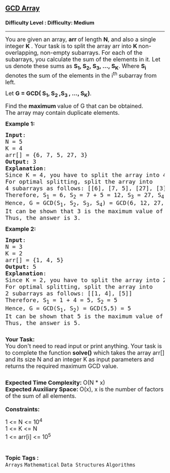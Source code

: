 <h2><a href="https://www.geeksforgeeks.org/problems/gcd-array--170645/1">GCD Array</a></h2><h3>Difficulty Level : Difficulty: Medium</h3><hr><div class="problems_problem_content__Xm_eO"><p><span style="font-size:18px">You are given an array, <strong>arr&nbsp;</strong>of length&nbsp;<strong>N</strong>,&nbsp;and also a single integer&nbsp;<strong>K&nbsp;</strong>. Your task is to split the array arr&nbsp;into&nbsp;<strong>K&nbsp;</strong>non-overlapping, non-empty subarrays. For each of the subarrays, you calculate the sum of the elements in it. Let us denote these sums as <strong>S<sub>1</sub>,<sub> </sub>S<sub>2</sub>,&nbsp;S<sub>3</sub>, ...,&nbsp;S<sub>K</sub></strong>. Where <strong>S<sub>i </sub></strong>denotes the sum of the elements in the i<sup>th&nbsp;</sup>subarray from left.</span></p>

<p><span style="font-size:18px">Let <strong>G = GCD( S<sub>1</sub>,<sub> </sub>S<sub>2&nbsp;</sub>,S<sub>3 </sub>, ...,<sub> </sub>S<sub>K</sub>)</strong>.</span></p>

<p><span style="font-size:18px">Find the <strong>maximum </strong>value of G that can be obtained.&nbsp;<br>
The array may contain duplicate elements.</span></p>

<p><span style="font-size:18px"><strong>Example 1:</strong></span></p>

<pre><span style="font-size:18px"><strong>Input</strong>:
N = 5
K = 4
arr[] = {6, 7, 5, 27, 3}
<strong>Output:</strong> 3
<strong>Explanation</strong>: </span>
<span style="font-size:18px">Since K = 4, you have to split the array into 4 subarrays.
For optimal splitting, split the array into
4 subarrays as follows: [[6], [7, 5], [27], [3]]
Therefore, S<sub>1</sub> = 6, S<sub>2</sub> = 7 + 5 = 12, S<sub>3</sub> = 27, S<sub>4</sub> = 3
Hence, G = GCD(S<sub>1</sub>, S<sub>2</sub>, S<sub>3</sub>, S<sub>4</sub>) = GCD(6, 12, 27, 3) = 3
It can be shown that 3 is the maximum value of G that can be obtained.</span>
<span style="font-size:18px">Thus, the answer is 3.</span></pre>

<p><span style="font-size:18px"><strong>Example 2:</strong></span></p>

<pre><span style="font-size:18px"><strong>Input</strong>:
N = 3
K = 2
arr[] = {1, 4, 5}
<strong>Output:</strong> 5
<strong>Explanation</strong>: </span>
<span style="font-size:18px">Since K = 2, you have to split the array into 2 subarrays.
For optimal splitting, split the array into
2 subarrays as follows: [[1, 4], [5]]
Therefore, S<sub>1</sub> = 1 + 4 = 5, S<sub>2</sub> = 5
Hence, G = GCD(S<sub>1</sub>, S<sub>2</sub>) = GCD(5,5) = 5
It can be shown that 5 is the maximum value of G that can be obtained.</span>
<span style="font-size:18px">Thus, the answer is 5.</span></pre>

<p><br>
<span style="font-size:18px"><strong>Your Task:&nbsp; </strong><br>
You don't need to read input or print anything. Your task is to complete the function <strong>solve()</strong> which takes the array arr[] and its size N and an integer K as input parameters and returns the required maximum GCD value.</span><br>
&nbsp;</p>

<p><span style="font-size:18px"><strong>Expected Time Complexity:&nbsp;</strong>O(N * x)<br>
<strong>Expected Auxiliary Space:&nbsp;</strong>O(x), x is the number of factors of the sum of all elements.<br>
<br>
<strong>Constraints:</strong></span></p>

<p><span style="font-size:18px">1 &lt;= N &lt;= 10<sup>4</sup><br>
1 &lt;= K &lt;= N<br>
1 &lt;= arr[i] &lt;= 10<sup>5</sup></span></p>
</div><br><p><span style=font-size:18px><strong>Topic Tags : </strong><br><code>Arrays</code>&nbsp;<code>Mathematical</code>&nbsp;<code>Data Structures</code>&nbsp;<code>Algorithms</code>&nbsp;
